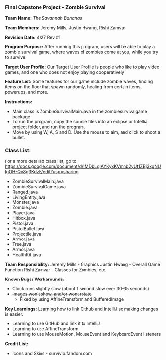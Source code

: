 ### Final Capstone Project - Zombie Survival

**Team Name:** *The Savannah Bananas*

**Team Members:** Jeremy Mills, Justin Hwang, Rishi Zamvar

**Revision Date:** 4/27 Rev #1

**Program Purpose:** After running this program, users will be able to play a zombie survival game, where waves of zombies come at you, while you try to survive.

**Target User Profile:** Our Target User Profile is people who like to play video games, and one who does not enjoy playing cooperatively

**Feature List:** Some features for our game include zombie waves, finding items on the floor that spawn randomly, healing from certain items, powerups, and more.

**Instructions:**
  * Main class is ZombieSurvivalMain.java in the zombiesurvivalgame package
  * To run the program, copy the source files into an eclipse or IntelliJ project folder, and run the program.
  * Move by using W, A, S and D. Use the mouse to aim, and click to shoot a bullet.


### Class List:

For a more detailed class list, go to https://docs.google.com/document/d/1MDbLglAYKyxKVmhb2yUt1ZBj3xgNUlgOH-Qv8g3KdzE/edit?usp=sharing

  * ZombieSurvivalMain.java
  * ZombieSurvivalGame.java
  * Ranged.java
  * LivingEntity.java
  * Monster.java
  * Zombie.java
  * Player.java
  * Hitbox.java
  * Pistol.java
  * PistolBullet.java
  * Projectile.java
  * Armor.java
  * Tree.java
  * Armor.java
  * HealthKit.java


**Team Responsibility:** Jeremy Mills - Graphics
			    Justin Hwang - Overall Game Function
			    Rishi Zamvar - Classes for Zombies, etc.
 
**Known Bugs/ Workarounds:**
  * Clock runs slightly slow (about 1 second slow ever 30-35 seconds)
  * ~~Images won’t show, and/or wont rotate~~
    * Fixed by using AffineTransform and BufferedImage


**Key Learnings:** Learning how to link Github and IntelliJ so making changes is easier.
  * Learning to use GitHub and link it to IntelliJ
  * Learning to use AffineTransform
  * Learning to use MouseMotion, MouseEvent and KeyboardEvent listeners


**Credit List:**
  * Icons and Skins - survivio.fandom.com
